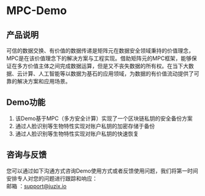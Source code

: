 # MPC-Demo #
## 产品说明 ##
可信的数据交换、有价值的数据传递是矩阵元在数据安全领域秉持的价值理念，MPC是在该价值理念下的解决方案与工程实现。借助矩阵元的MPC框架，能够保证在多方价值主体之间完成数据运算，但是又不丧失数据的所有权。在当下大数据、云计算、人工智能等以数据为基石的应用领域，为数据的有价值流动提供了可靠的解决方案和应用场景。

## Demo功能 ##
1. 该Demo基于MPC（多方安全计算）实现了一个区块链私钥的安全备份方案  
2. 通过人脸识别等生物特性实现对账户私钥的加密存储于备份  
3. 通过人脸识别等生物特性实现对账户私钥的快速恢复  

## 咨询与反馈 ##
您可以通过如下沟通方式咨询Demo使用方式或者反馈使用问题，我们将第一时间安排专人对您的问题进行跟踪和响应：  
邮箱 ：support@juzix.io  
